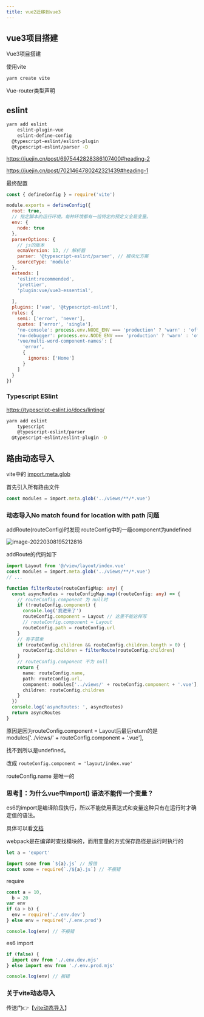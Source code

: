 ```yaml
---
title: vue2迁移到vue3
---
```


## vue3项目搭建

Vue3项目搭建

使用vite

```sh
yarn create vite
```





Vue-router类型声明





## eslint

```sh
yarn add eslint
	eslint-plugin-vue
	eslint-define-config
  @typescript-eslint/eslint-plugin
  @typescript-eslint/parser -D
```

https://juejin.cn/post/6975442828386107400#heading-2

https://juejin.cn/post/7021464780242321439#heading-1



最终配置

```js
const { defineConfig } = require('vite')

module.exports = defineConfig({
  root: true,
  // 指定脚本的运行环境。每种环境都有一组特定的预定义全局变量。
  env: {
    node: true
  },
  parserOptions: {
    // js的版本
    ecmaVersion: 13, // 解析器
    parser: '@typescript-eslint/parser', // 模块化方案
    sourceType: 'module'
  },
  extends: [
    'eslint:recommended',
    'prettier',
    'plugin:vue/vue3-essential',
    
  ],
  plugins: ['vue', '@typescript-eslint'],
  rules: {
    semi: ['error', 'never'],
    quotes: ['error', 'single'],
    'no-console': process.env.NODE_ENV === 'production' ? 'warn' : 'off',
    'no-debugger': process.env.NODE_ENV === 'production' ? 'warn' : 'off',
    'vue/multi-word-component-names': [
      'error',
      {
        ignores: ['Home']
      }
    ]
  }
})
```



### Typescript ESlint

https://typescript-eslint.io/docs/linting/

```sh
yarn add eslint
	typescript 
	@typescript-eslint/parser
  @typescript-eslint/eslint-plugin -D
```



## 路由动态导入

vite中的 [import.meta.glob](https://cn.vitejs.dev/guide/features.html#glob-import)

首先引入所有路由文件

```ts
const modules = import.meta.glob('../views/**/*.vue')
```



### 动态导入No match found for location with path 问题

addRoute(routeConfig)时发现 routeConfig中的一级component为undefined

![image-20220308195212816](https://minimax-1256590847.cos.ap-shanghai.myqcloud.com/img/image-20220308195212816.png)



addRoute的代码如下

```ts
import Layout from '@/view/layout/index.vue'
const modules = import.meta.glob('../views/**/*.vue')
// ...

function filterRoute(routeConfigMap: any) {
  const asyncRoutes = routeConfigMap.map((routeConfig: any) => {
    // routeConfig.component 为 null时
    if (!routeConfig.component) {
      console.log('我进来了')
      routeConfig.component = Layout // 这里不能这样写
      // routeConfig.component = Layout
      routeConfig.path = routeConfig.url
    }
    // 有子菜单
    if (routeConfig.children && routeConfig.children.length > 0) {
      routeConfig.children = filterRoute(routeConfig.children)
    }
    // routeConfig.component 不为 null
    return {
      name: routeConfig.name,
      path: routeConfig.url,
      component: modules['../views/' + routeConfig.component + '.vue'],
      children: routeConfig.children
    }
  })
  console.log('asyncRoutes: ', asyncRoutes)
  return asyncRoutes
}
```

原因是因为routeConfig.component = Layout后最后return的是modules['../views/' + routeConfig.component + '.vue'],

找不到所以是undefined。

改成 `routeConfig.component = 'layout/index.vue'`

routeConfig.name 是唯一的





### 思考🤔：为什么vue中import() 语法不能传一个变量？

es6的import是编译阶段执行，所以不能使用表达式和变量这种只有在运行时才确定值的语法。

具体可以看[文档](https://es6.ruanyifeng.com/#docs/module#import-%E5%91%BD%E4%BB%A4)

webpack是在编译时查找模块的，而用变量的方式保存路径是运行时执行的

```js
let a = 'export'

import some from `${a}.js` // 报错
const some = require(`./${a}.js`) // 不报错
```

require

```js
const a = 10,
  b = 20
var env
if (a > b) {
  env = require('./.env.dev')
} else env = require('./.env.prod')

console.log(env) // 不报错
```

es6 import

```js
if (false) {
  import env from './.env.dev.mjs'
} else import env from './.env.prod.mjs'

console.log(env) // 报错
```



### 关于vite动态导入

传送门👉【[vite动态导入](https://fncheng.github.io/blog/frontend/Webpack/3-Vite/Vite%E7%9A%84%E4%BD%BF%E7%94%A8.html#vite%E5%8A%A8%E6%80%81%E5%AF%BC%E5%85%A5)】
